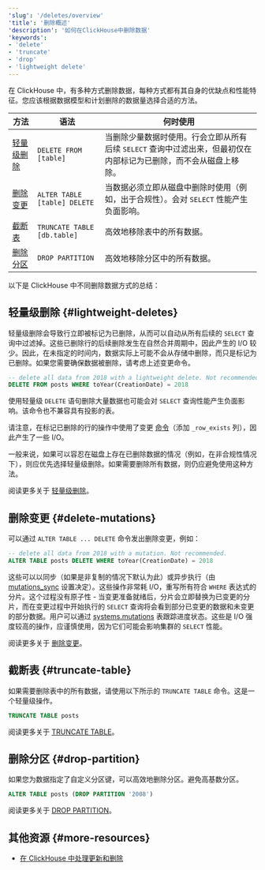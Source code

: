 ```yaml
---
'slug': '/deletes/overview'
'title': '删除概述'
'description': '如何在ClickHouse中删除数据'
'keywords':
- 'delete'
- 'truncate'
- 'drop'
- 'lightweight delete'
---
```




在 ClickHouse 中，有多种方式删除数据，每种方式都有其自身的优缺点和性能特征。您应该根据数据模型和计划删除的数据量选择合适的方法。

| 方法 | 语法 | 何时使用 |
| --- | --- | --- |
| [轻量级删除](/guides/developer/lightweight-delete) | `DELETE FROM [table]` | 当删除少量数据时使用。行会立即从所有后续 `SELECT` 查询中过滤出来，但最初仅在内部标记为已删除，而不会从磁盘上移除。 |
| [删除变更](/sql-reference/statements/alter/delete) | `ALTER TABLE [table] DELETE` | 当数据必须立即从磁盘中删除时使用（例如，出于合规性）。会对 `SELECT` 性能产生负面影响。 |
| [截断表](/sql-reference/statements/truncate) | `TRUNCATE TABLE [db.table]` | 高效地移除表中的所有数据。 |
| [删除分区](/sql-reference/statements/alter/partition#drop-partitionpart) | `DROP PARTITION` | 高效地移除分区中的所有数据。 |

以下是 ClickHouse 中不同删除数据方式的总结：

## 轻量级删除 {#lightweight-deletes}

轻量级删除会导致行立即被标记为已删除，从而可以自动从所有后续的 `SELECT` 查询中过滤掉。这些已删除行的后续删除发生在自然合并周期中，因此产生的 I/O 较少。因此，在未指定的时间内，数据实际上可能不会从存储中删除，而只是标记为已删除。如果您需要确保数据被删除，请考虑上述变更命令。

```sql
-- delete all data from 2018 with a lightweight delete. Not recommended.
DELETE FROM posts WHERE toYear(CreationDate) = 2018
```

使用轻量级 `DELETE` 语句删除大量数据也可能会对 `SELECT` 查询性能产生负面影响。该命令也不兼容具有投影的表。

请注意，在标记已删除的行的操作中使用了变更 [命令](/sql-reference/statements/delete#how-lightweight-deletes-work-internally-in-clickhouse)（添加 `_row_exists` 列），因此产生了一些 I/O。

一般来说，如果可以容忍在磁盘上存在已删除数据的情况（例如，在非合规性情况下），则应优先选择轻量级删除。如果需要删除所有数据，则仍应避免使用这种方法。

阅读更多关于 [轻量级删除](/guides/developer/lightweight-delete)。

## 删除变更 {#delete-mutations}

可以通过 `ALTER TABLE ... DELETE` 命令发出删除变更，例如：

```sql
-- delete all data from 2018 with a mutation. Not recommended.
ALTER TABLE posts DELETE WHERE toYear(CreationDate) = 2018
```

这些可以以同步（如果是非复制的情况下默认为此）或异步执行（由 [mutations_sync](/operations/settings/settings#mutations_sync) 设置决定）。这些操作非常耗 I/O，重写所有符合 `WHERE` 表达式的分片。这个过程没有原子性 - 当变更准备就绪后，分片会立即替换为已变更的分片，而在变更过程中开始执行的 `SELECT` 查询将会看到部分已变更的数据和未变更的部分数据。用户可以通过 [systems.mutations](/operations/system-tables/mutations#monitoring-mutations) 表跟踪进度状态。这些是 I/O 强度较高的操作，应谨慎使用，因为它们可能会影响集群的 `SELECT` 性能。

阅读更多关于 [删除变更](/sql-reference/statements/alter/delete)。

## 截断表 {#truncate-table}

如果需要删除表中的所有数据，请使用以下所示的 `TRUNCATE TABLE` 命令。这是一个轻量级操作。

```sql
TRUNCATE TABLE posts
```

阅读更多关于 [TRUNCATE TABLE](/sql-reference/statements/truncate)。

## 删除分区 {#drop-partition}

如果您为数据指定了自定义分区键，可以高效地删除分区。避免高基数分区。

```sql
ALTER TABLE posts (DROP PARTITION '2008')
```

阅读更多关于 [DROP PARTITION](/sql-reference/statements/alter/partition)。

## 其他资源 {#more-resources}

- [在 ClickHouse 中处理更新和删除](https://clickhouse.com/blog/handling-updates-and-deletes-in-clickhouse)
